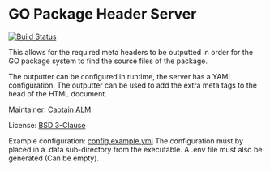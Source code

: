 # GO Package Header Server

[![Build Status](https://ci.mrmelon54.xyz/api/badges/alfred/GOPackageHeaderServer/status.svg)](https://ci.mrmelon54.xyz/alfred/GOPackageHeaderServer)

This allows for the required meta headers to be outputted in order for the GO package system to find the source files of the package.

The outputter can be configured in runtime, the server has a YAML configuration.
The outputter can be used to add the extra meta tags to the head of the HTML document.

Maintainer: 
[Captain ALM](https://code.mrmelon54.xyz/alfred)

License: 
[BSD 3-Clause](https://code.mrmelon54.xyz/alfred/GOPackageHeaderServer/src/branch/master/LICENSE.md)

Example configuration: 
[config.example.yml](https://code.mrmelon54.xyz/alfred/GOPackageHeaderServer/src/branch/master/config.example.yml) 
The configuration must by placed in a .data sub-directory from the executable. A .env file must also be generated (Can be empty).